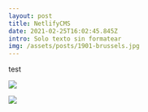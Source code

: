 ```yaml
---
layout: post
title: NetlifyCMS
date: 2021-02-25T16:02:45.845Z
intro: Solo texto sin formatear
img: /assets/posts/1901-brussels.jpg
---
```

test

![](/assets/posts/1905-paper.jpg)

![](/assets/posts/image4.png)

